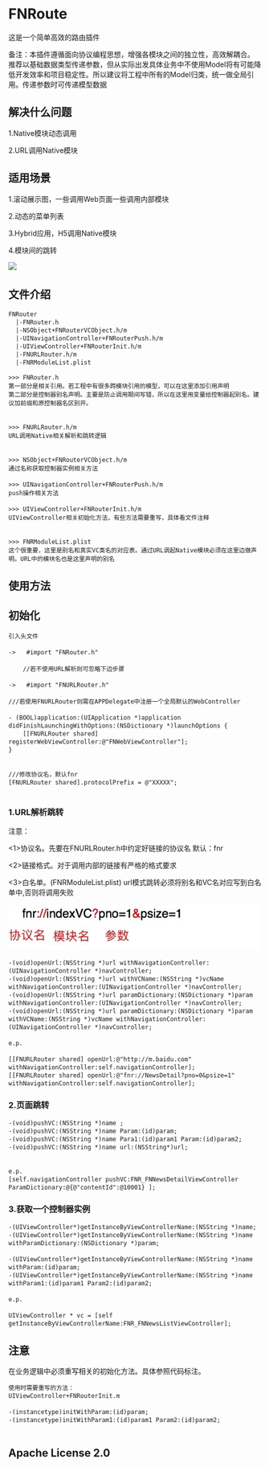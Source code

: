# FNRoute

这是一个简单高效的路由插件


备注：本插件遵循面向协议编程思想，增强各模块之间的独立性，高效解耦合。
推荐以基础数据类型传递参数，但从实际出发具体业务中不使用Model将有可能降低开发效率和项目稳定性。所以建议将工程中所有的Model归类，统一做全局引用。传递参数时可传递模型数据



## 解决什么问题


1.Native模块动态调用

2.URL调用Native模块


## 适用场景


1.滚动展示图，一些调用Web页面一些调用内部模块

2.动态的菜单列表

3.Hybrid应用，H5调用Native模块

4.模块间的跳转

![](./img/taobao.png)


## 文件介绍


```
FNRouter
  |-FNRouter.h
  |-NSObject+FNRouterVCObject.h/m
  |-UINavigationController+FNRouterPush.h/m
  |-UIViewController+FNRouterInit.h/m
  |-FNURLRouter.h/m
  |-FNRModuleList.plist

```
```
>>> FNRouter.h
第一部分是相关引用。若工程中有很多跨模块引用的模型，可以在这里添加引用声明
第二部分是控制器别名声明。主要是防止调用期间写错，所以在这里用变量给控制器起别名。建议加前缀和原控制器名区别开。


>>> FNURLRouter.h/m
URL调用Native相关解析和跳转逻辑


>>> NSObject+FNRouterVCObject.h/m
通过名称获取控制器实例相关方法

>>> UINavigationController+FNRouterPush.h/m
push操作相关方法

>>> UIViewController+FNRouterInit.h/m
UIViewController相关初始化方法，有些方法需要重写，具体看文件注释


>>> FNRModuleList.plist
这个很重要，这里是别名和真实VC类名的对应表。通过URL调起Native模块必须在这里边做声明。URL中的模块名也是这里声明的别名

```


## 使用方法




## 初始化

```
引入头文件

->   #import "FNRouter.h"

    //若不使用URL解析则可忽略下边步骤
    
->   #import "FNURLRouter.h"

///若使用FNURLRouter则需在APPDelegate中注册一个全局默认的WebController

- (BOOL)application:(UIApplication *)application didFinishLaunchingWithOptions:(NSDictionary *)launchOptions {
    [[FNURLRouter shared] registerWebViewController:@"FNWebViewController"];
}


///修改协议名，默认fnr
[FNURLRouter shared].protocolPrefix = @"XXXXX";


```

###  1.URL解析跳转


注意：

<1>协议名。先要在FNURLRouter.h中约定好链接的协议名 默认：fnr

<2>链接格式。对于调用内部的链接有严格的格式要求 

<3>白名单。(FNRModuleList.plist)  url模式跳转必须将别名和VC名对应写到白名单中,否则将调用失败

![](./img/url.jpg)


```
-(void)openUrl:(NSString *)url withNavigationController:(UINavigationController *)navController;
-(void)openUrl:(NSString *)url withVCName:(NSString *)vcName withNavigationController:(UINavigationController *)navController;
-(void)openUrl:(NSString *)url paramDictionary:(NSDictionary *)param withNavigationController:(UINavigationController *)navController;
-(void)openUrl:(NSString *)url paramDictionary:(NSDictionary *)param withVCName:(NSString *)vcName withNavigationController:(UINavigationController *)navController;

e.p.

[[FNURLRouter shared] openUrl:@"http://m.baidu.com" withNavigationController:self.navigationController];
[[FNURLRouter shared] openUrl:@"fnr://NewsDetail?pno=0&psize=1" withNavigationController:self.navigationController];

```

###  2.页面跳转


```
-(void)pushVC:(NSString *)name ;
-(void)pushVC:(NSString *)name Param:(id)param;
-(void)pushVC:(NSString *)name Para1:(id)param1 Param:(id)param2;
-(void)pushVC:(NSString *)name url:(NSString*)url;


e.p.
[self.navigationController pushVC:FNR_FNNewsDetailViewController ParamDictionary:@{@"contentId":@10001} ];

```

###  3.获取一个控制器实例

```
-(UIViewController*)getInstanceByViewControllerName:(NSString *)name;
-(UIViewController*)getInstanceByViewControllerName:(NSString *)name withParamDictionary:(NSDictionary *)param;

-(UIViewController*)getInstanceByViewControllerName:(NSString *)name withParam:(id)param;
-(UIViewController*)getInstanceByViewControllerName:(NSString *)name withParam1:(id)param1 Param2:(id)param2;

e.p.

UIViewController * vc = [self getInstanceByViewControllerName:FNR_FNNewsListViewController];
```



## 注意

在业务逻辑中必须重写相关的初始化方法。具体参照代码标注。

```
使用时需要重写的方法：
UIViewController+FNRouterInit.m

-(instancetype)initWithParam:(id)param;
-(instancetype)initWithParam1:(id)param1 Param2:(id)param2;


```




## Apache License 2.0




